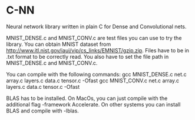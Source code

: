 # C-NN
Neural network library written in plain C for Dense and Convolutional nets.

MNIST_DENSE.c and MNIST_CONV.c are test files you can use to try the library.
You can obtain MNIST dataset from http://www.itl.nist.gov/iaui/vip/cs_links/EMNIST/gzip.zip. Files have to be in .txt format to be correctly read. You also have to set the file path in MNIST_DENSE.c and MNIST_CONV.c. 

You can compile with the following commands:
gcc MNIST_DENSE.c net.c array.c layers.c data.c tensor.c -Ofast
gcc MNIST_CONV.c net.c array.c layers.c data.c tensor.c -Ofast

BLAS has to be installed. On MacOs, you can just compile with the additional flag -framework Accelerate. On other systems you can install BLAS and compile with -lblas. 
